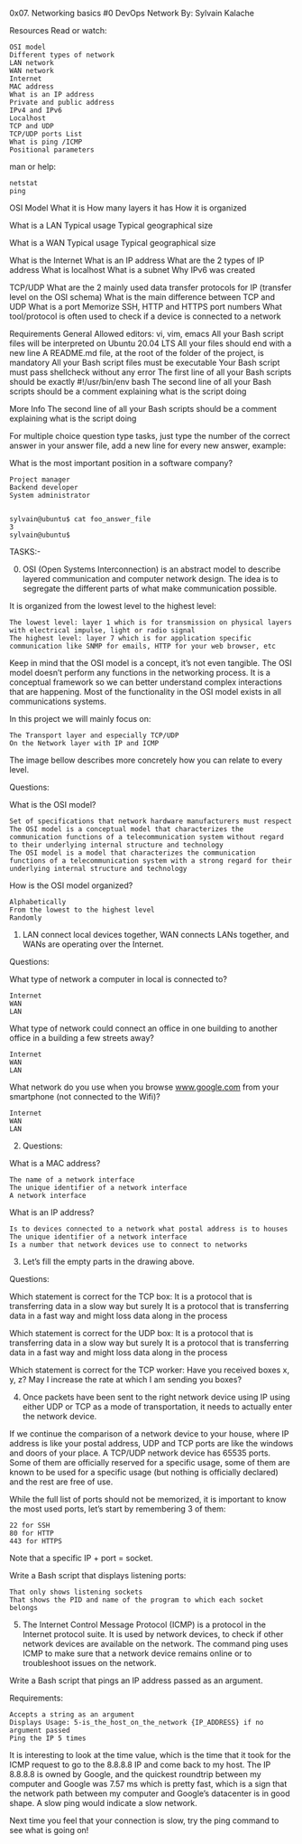 0x07. Networking basics #0
DevOps
Network
 By: Sylvain Kalache


Resources
Read or watch:

	OSI model
	Different types of network
	LAN network
	WAN network
	Internet
	MAC address
	What is an IP address
	Private and public address
	IPv4 and IPv6
	Localhost
	TCP and UDP
	TCP/UDP ports List
	What is ping /ICMP
	Positional parameters


man or help:

	netstat
	ping


OSI Model
	What it is
	How many layers it has
	How it is organized


What is a LAN
	Typical usage
	Typical geographical size


What is a WAN
	Typical usage
	Typical geographical size


What is the Internet
	What is an IP address
	What are the 2 types of IP address
	What is localhost
	What is a subnet
	Why IPv6 was created


TCP/UDP
	What are the 2 mainly used data transfer protocols for IP (transfer level on the OSI schema)
	What is the main difference between TCP and UDP
	What is a port
	Memorize SSH, HTTP and HTTPS port numbers
	What tool/protocol is often used to check if a device is connected to a network


Requirements
General
	Allowed editors: vi, vim, emacs
	All your Bash script files will be interpreted on Ubuntu 20.04 LTS
	All your files should end with a new line
	A README.md file, at the root of the folder of the project, is mandatory
	All your Bash script files must be executable
	Your Bash script must pass shellcheck without any error
	The first line of all your Bash scripts should be exactly #!/usr/bin/env bash
	The second line of all your Bash scripts should be a comment explaining what is the script doing


More Info
The second line of all your Bash scripts should be a comment explaining what is the script doing

For multiple choice question type tasks, just type the number of the correct answer in your answer file, add a new line for every new answer, example:

What is the most important position in a software company?

	Project manager
	Backend developer
	System administrator


	sylvain@ubuntu$ cat foo_answer_file
	3
	sylvain@ubuntu$


TASKS:-

0) OSI (Open Systems Interconnection) is an abstract model to describe layered communication and computer network design. The idea is to segregate the different parts of what make communication possible.

It is organized from the lowest level to the highest level:

	The lowest level: layer 1 which is for transmission on physical layers with electrical impulse, light or radio signal
	The highest level: layer 7 which is for application specific communication like SNMP for emails, HTTP for your web browser, etc

Keep in mind that the OSI model is a concept, it’s not even tangible. The OSI model doesn’t perform any functions in the networking process. It is a conceptual framework so we can better understand complex interactions that are happening. Most of the functionality in the OSI model exists in all communications systems.



In this project we will mainly focus on:

	The Transport layer and especially TCP/UDP
	On the Network layer with IP and ICMP

The image bellow describes more concretely how you can relate to every level.



Questions:

What is the OSI model?

	Set of specifications that network hardware manufacturers must respect
	The OSI model is a conceptual model that characterizes the communication functions of a telecommunication system without regard to their underlying internal structure and technology
	The OSI model is a model that characterizes the communication functions of a telecommunication system with a strong regard for their underlying internal structure and technology

How is the OSI model organized?

	Alphabetically
	From the lowest to the highest level
	Randomly


1) LAN connect local devices together, WAN connects LANs together, and WANs are operating over the Internet.

Questions:

What type of network a computer in local is connected to?

	Internet
	WAN
	LAN

What type of network could connect an office in one building to another office in a building a few streets away?

	Internet
	WAN
	LAN

What network do you use when you browse www.google.com from your smartphone (not connected to the Wifi)?

	Internet
	WAN
	LAN


2) Questions:

What is a MAC address?

	The name of a network interface
	The unique identifier of a network interface
	A network interface

What is an IP address?

	Is to devices connected to a network what postal address is to houses
	The unique identifier of a network interface
	Is a number that network devices use to connect to networks

3) Let’s fill the empty parts in the drawing above.

Questions:

Which statement is correct for the TCP box:
	It is a protocol that is transferring data in a slow way but surely
	It is a protocol that is transferring data in a fast way and might loss data along in the process

Which statement is correct for the UDP box:
	It is a protocol that is transferring data in a slow way but surely
	It is a protocol that is transferring data in a fast way and might loss data along in the process

Which statement is correct for the TCP worker:
	Have you received boxes x, y, z?
	May I increase the rate at which I am sending you boxes?


4) Once packets have been sent to the right network device using IP using either UDP or TCP as a mode of transportation, it needs to actually enter the network device.

If we continue the comparison of a network device to your house, where IP address is like your postal address, UDP and TCP ports are like the windows and doors of your place. A TCP/UDP network device has 65535 ports. Some of them are officially reserved for a specific usage, some of them are known to be used for a specific usage (but nothing is officially declared) and the rest are free of use.

While the full list of ports should not be memorized, it is important to know the most used ports, let’s start by remembering 3 of them:

	22 for SSH
	80 for HTTP
	443 for HTTPS

Note that a specific IP + port = socket.

Write a Bash script that displays listening ports:

	That only shows listening sockets
	That shows the PID and name of the program to which each socket belongs

5) The Internet Control Message Protocol (ICMP) is a protocol in the Internet protocol suite. It is used by network devices, to check if other network devices are available on the network. The command ping uses ICMP to make sure that a network device remains online or to troubleshoot issues on the network.

Write a Bash script that pings an IP address passed as an argument.

Requirements:

	Accepts a string as an argument
	Displays Usage: 5-is_the_host_on_the_network {IP_ADDRESS} if no argument passed
	Ping the IP 5 times

It is interesting to look at the time value, which is the time that it took for the ICMP request to go to the 8.8.8.8 IP and come back to my host. The IP 8.8.8.8 is owned by Google, and the quickest roundtrip between my computer and Google was 7.57 ms which is pretty fast, which is a sign that the network path between my computer and Google’s datacenter is in good shape. A slow ping would indicate a slow network.

Next time you feel that your connection is slow, try the ping command to see what is going on!

